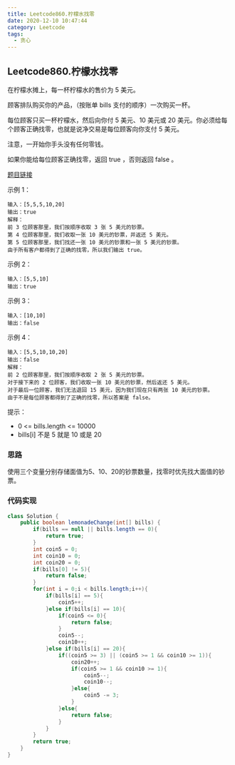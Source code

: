 ```yaml
---
title: Leetcode860.柠檬水找零
date: 2020-12-10 10:47:44
category: Leetcode
tags:
  - 贪心
---
```


## Leetcode860.柠檬水找零

在柠檬水摊上，每一杯柠檬水的售价为 5 美元。

顾客排队购买你的产品，（按账单 bills 支付的顺序）一次购买一杯。

每位顾客只买一杯柠檬水，然后向你付 5 美元、10 美元或 20 美元。你必须给每个顾客正确找零，也就是说净交易是每位顾客向你支付 5 美元。

注意，一开始你手头没有任何零钱。

如果你能给每位顾客正确找零，返回 true ，否则返回 false 。

[题目链接](https://leetcode-cn.com/problems/lemonade-change)

<!--more-->



示例 1：

```
输入：[5,5,5,10,20]
输出：true
解释：
前 3 位顾客那里，我们按顺序收取 3 张 5 美元的钞票。
第 4 位顾客那里，我们收取一张 10 美元的钞票，并返还 5 美元。
第 5 位顾客那里，我们找还一张 10 美元的钞票和一张 5 美元的钞票。
由于所有客户都得到了正确的找零，所以我们输出 true。
```



示例 2：

```
输入：[5,5,10]
输出：true
```



示例 3：

```
输入：[10,10]
输出：false
```



示例 4：

```
输入：[5,5,10,10,20]
输出：false
解释：
前 2 位顾客那里，我们按顺序收取 2 张 5 美元的钞票。
对于接下来的 2 位顾客，我们收取一张 10 美元的钞票，然后返还 5 美元。
对于最后一位顾客，我们无法退回 15 美元，因为我们现在只有两张 10 美元的钞票。
由于不是每位顾客都得到了正确的找零，所以答案是 false。
```




提示：

- 0 <= bills.length <= 10000
- bills[i] 不是 5 就是 10 或是 20 



### 思路

使用三个变量分别存储面值为5、10、20的钞票数量，找零时优先找大面值的钞票。



### 代码实现

```java
class Solution {
    public boolean lemonadeChange(int[] bills) {
        if(bills == null || bills.length == 0){
            return true;
        }
        int coin5 = 0;
        int coin10 = 0;
        int coin20 = 0;
        if(bills[0] != 5){
            return false;
        }
        for(int i = 0;i < bills.length;i++){
            if(bills[i] == 5){
                coin5++;
            }else if(bills[i] == 10){
                if(coin5 <= 0){
                    return false;
                }
                coin5--;
                coin10++;
            }else if(bills[i] == 20){
                if((coin5 >= 3) || (coin5 >= 1 && coin10 >= 1)){
                    coin20++;
                    if(coin5 >= 1 && coin10 >= 1){
                        coin5--;
                        coin10--;
                    }else{
                        coin5 -= 3;
                    }
                }else{
                    return false;
                }
            }
        }
        return true;
    }
}
```

